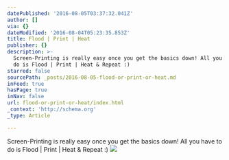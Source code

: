 ```yaml
---
datePublished: '2016-08-05T03:37:32.041Z'
author: []
via: {}
dateModified: '2016-08-04T05:23:35.853Z'
title: Flood | Print | Heat
publisher: {}
description: >-
  Screen-Printing is really easy once you get the basics down! All you have to
  do is Flood | Print | Heat & Repeat :)
starred: false
sourcePath: _posts/2016-08-05-flood-or-print-or-heat.md
inFeed: true
hasPage: true
inNav: false
url: flood-or-print-or-heat/index.html
_context: 'http://schema.org'
_type: Article

---
```

Screen-Printing is really easy once you get the basics down! All you have to do is Flood | Print | Heat & Repeat :)
![](https://the-grid-user-content.s3-us-west-2.amazonaws.com/e82e43b3-2d47-4cb2-be53-b3430b3a1d95.jpg)